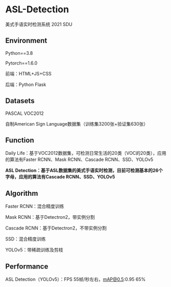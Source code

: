 # ASL-Detection
美式手语实时检测系统 2021 SDU

## Environment
Python==3.8

Pytorch==1.6.0

前端：HTML+JS+CSS

后端：Python Flask

## Datasets
PASCAL VOC2012  

自制American Sign Language数据集（训练集3200张+验证集630张）  

## Function
Daily Life：基于VOC2012数据集，可检测日常生活的20类（VOC的20类），应用的算法有Faster RCNN、Mask RCNN、Cascade RCNN、SSD、YOLOv5

**ASL Detection：基于ASL数据集的美式手语实时检测，目前可检测基本的26个字母，应用的算法有Cascade RCNN、SSD、YOLOv5**

## Algorithm
Faster RCNN：混合精度训练

Mask RCNN：基于Detectron2，带实例分割

Cascade RCNN：基于Detectron2，不带实例分割

SSD：混合精度训练

YOLOv5：带稀疏训练及剪枝

## Performance
ASL Detection（YOLOv5）：FPS 55帧/秒左右，mAP@0.5:0.95 65%
